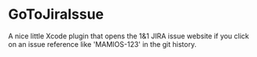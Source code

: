 GoToJiraIssue
=============
A nice little Xcode plugin that opens the 1&1 JIRA issue website if you click on an issue reference like 'MAMIOS-123' in the git history.
